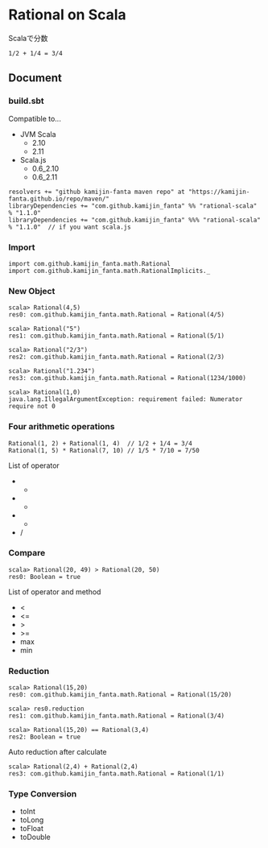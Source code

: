 # Rational on Scala

Scalaで分数

```
1/2 + 1/4 = 3/4
```

## Document

### build.sbt

Compatible to...

- JVM Scala
  - 2.10
  - 2.11
- Scala.js
  - 0.6_2.10
  - 0.6_2.11

```
resolvers += "github kamijin-fanta maven repo" at "https://kamijin-fanta.github.io/repo/maven/"
libraryDependencies += "com.github.kamijin_fanta" %% "rational-scala" % "1.1.0"
libraryDependencies += "com.github.kamijin_fanta" %%% "rational-scala" % "1.1.0"  // if you want scala.js
```

### Import

```
import com.github.kamijin_fanta.math.Rational
import com.github.kamijin_fanta.math.RationalImplicits._
```

### New Object

```
scala> Rational(4,5)
res0: com.github.kamijin_fanta.math.Rational = Rational(4/5)

scala> Rational("5")
res1: com.github.kamijin_fanta.math.Rational = Rational(5/1)

scala> Rational("2/3")
res2: com.github.kamijin_fanta.math.Rational = Rational(2/3)

scala> Rational("1.234")
res3: com.github.kamijin_fanta.math.Rational = Rational(1234/1000)

scala> Rational(1,0)
java.lang.IllegalArgumentException: requirement failed: Numerator require not 0
```

### Four arithmetic operations

```
Rational(1, 2) + Rational(1, 4)  // 1/2 + 1/4 = 3/4
Rational(1, 5) * Rational(7, 10) // 1/5 * 7/10 = 7/50
```

List of operator

- +
- -
- *
- /

### Compare

```
scala> Rational(20, 49) > Rational(20, 50)
res0: Boolean = true
```

List of operator and method

- \<
- \<=
- \>
- \>=
- max
- min

### Reduction

```
scala> Rational(15,20)
res0: com.github.kamijin_fanta.math.Rational = Rational(15/20)

scala> res0.reduction
res1: com.github.kamijin_fanta.math.Rational = Rational(3/4)
```

```
scala> Rational(15,20) == Rational(3,4)
res2: Boolean = true
```

Auto reduction after calculate 

```
scala> Rational(2,4) + Rational(2,4)
res3: com.github.kamijin_fanta.math.Rational = Rational(1/1)
```

### Type Conversion 

- toInt
- toLong
- toFloat
- toDouble
